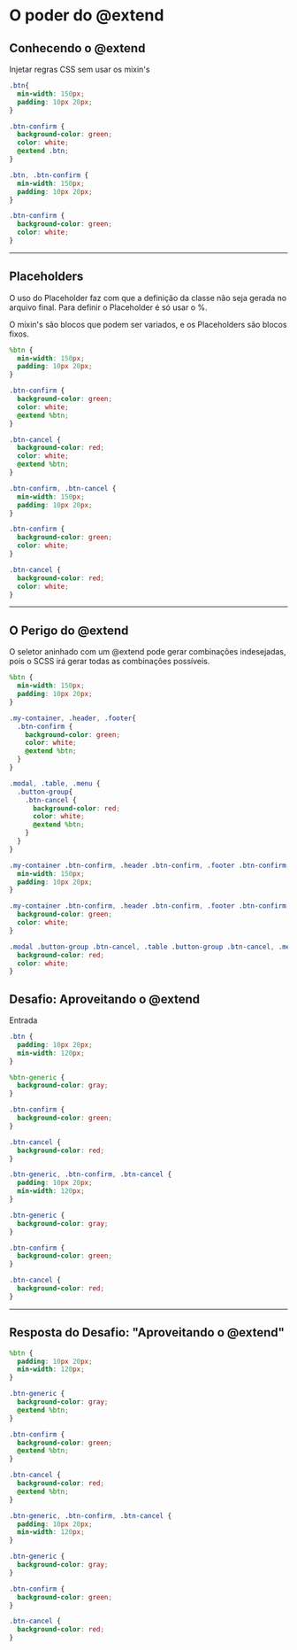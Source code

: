 # O poder do @extend

## Conhecendo o @extend

Injetar regras CSS sem usar os mixin's

```scss
.btn{
  min-width: 150px;
  padding: 10px 20px;
}

.btn-confirm {
  background-color: green;
  color: white;
  @extend .btn;
}
```
```css
.btn, .btn-confirm {
  min-width: 150px;
  padding: 10px 20px;
}

.btn-confirm {
  background-color: green;
  color: white;
}
```

--- 

## Placeholders

O uso do Placeholder faz com que a definição da classe não seja gerada no arquivo final. Para definir o Placeholder é só usar o %.

O mixin's são blocos que podem ser variados, e os Placeholders são blocos fixos.

```scss
%btn {
  min-width: 150px;
  padding: 10px 20px;
}

.btn-confirm {
  background-color: green;
  color: white;
  @extend %btn;
}

.btn-cancel {
  background-color: red;
  color: white;
  @extend %btn;
}
```
```css
.btn-confirm, .btn-cancel {
  min-width: 150px;
  padding: 10px 20px;
}

.btn-confirm {
  background-color: green;
  color: white;
}

.btn-cancel {
  background-color: red;
  color: white;
}
```

--- 

## O Perigo do @extend

O seletor aninhado com um @extend pode gerar combinações indesejadas, pois o SCSS irá gerar todas as combinações possíveis.

```scss
%btn {
  min-width: 150px;
  padding: 10px 20px;
}

.my-container, .header, .footer{
  .btn-confirm {
    background-color: green;
    color: white;
    @extend %btn;
  }
}

.modal, .table, .menu {
  .button-group{
    .btn-cancel {
      background-color: red;
      color: white;
      @extend %btn;
    }
  }
}
```
```css
.my-container .btn-confirm, .header .btn-confirm, .footer .btn-confirm, .modal .button-group .btn-cancel, .table .button-group .btn-cancel, .menu .button-group .btn-cancel {
  min-width: 150px;
  padding: 10px 20px;
}

.my-container .btn-confirm, .header .btn-confirm, .footer .btn-confirm {
  background-color: green;
  color: white;
}

.modal .button-group .btn-cancel, .table .button-group .btn-cancel, .menu .button-group .btn-cancel {
  background-color: red;
  color: white;
}
```

## Desafio: Aproveitando o @extend
Entrada
```scss
.btn {
  padding: 10px 20px;
  min-width: 120px;
}

%btn-generic {
  background-color: gray;
}

.btn-confirm {
  background-color: green;
}

.btn-cancel {
  background-color: red;
}
```
```css
.btn-generic, .btn-confirm, .btn-cancel {
  padding: 10px 20px;
  min-width: 120px;
}

.btn-generic {
  background-color: gray;
}

.btn-confirm {
  background-color: green;
}

.btn-cancel {
  background-color: red;
}
```

--- 

## Resposta do Desafio: "Aproveitando o @extend"
```scss
%btn {
  padding: 10px 20px;
  min-width: 120px;
}

.btn-generic {
  background-color: gray;
  @extend %btn;
}

.btn-confirm {
  background-color: green;
  @extend %btn;
}

.btn-cancel {
  background-color: red;
  @extend %btn;
}
```
```css
.btn-generic, .btn-confirm, .btn-cancel {
  padding: 10px 20px;
  min-width: 120px;
}

.btn-generic {
  background-color: gray;
}

.btn-confirm {
  background-color: green;
}

.btn-cancel {
  background-color: red;
}
```